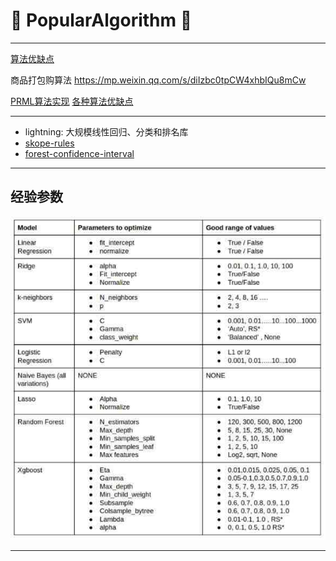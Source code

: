 # :rocket: PopularAlgorithm :facepunch:
---
[算法优缺点][6]

商品打包购算法
https://mp.weixin.qq.com/s/diIzbc0tpCW4xhbIQu8mCw

[PRML算法实现][1]
[各种算法优缺点][3]

---
- lightning: 大规模线性回归、分类和排名库
- [skope-rules][4]
- [forest-confidence-interval][5]
---
## 经验参数
![经验参数][2]




---
[1]: https://github.com/ctgk/PRML
[2]: https://github.com/Jie-Yuan/GithubPicture/raw/master/ExperienceParameters.jpg
[3]: http://blog.csdn.net/u012422446/article/details/53034260
[4]: https://github.com/scikit-learn-contrib/skope-rules
[5]: https://github.com/scikit-learn-contrib/forest-confidence-interval

[6]: https://mp.weixin.qq.com/s?__biz=MzA4OTg5NzY3NA==&mid=2649345665&idx=1&sn=000c6e1ceada252162b803404d9a397c&chksm=880e8124bf790832dfc5b10e142425969799639743295078ee1d9524ab21e7ad1b314136d923&mpshare=1&scene=1&srcid=0528p1yaSx6dNlRh0U58XebG#rd





















